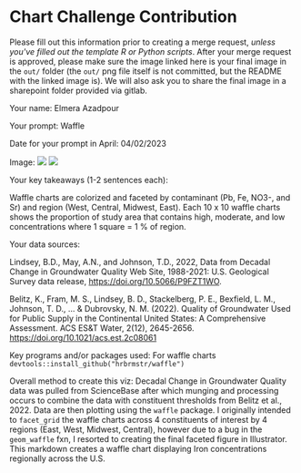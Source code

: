 # Chart Challenge Contribution

Please fill out this information prior to creating a merge request, *unless you've filled out the template R or Python scripts*. After your merge request is approved, please make sure the image linked here is your final image in the `out/` folder (the `out/` png file itself is not committed, but the README with the linked image is). We will also ask you to share the final image in a sharepoint folder provided via gitlab.

Your name: Elmera Azadpour

Your prompt: Waffle

Date for your prompt in April: 04/02/2023

Image: ![](out/20230402_waffle_eazadpour.png) ![](out/20230402_waffle_eazadpour_final.png)

Your key takeaways (1-2 sentences each):

Waffle charts are colorized and faceted by contaminant (Pb, Fe, NO3-, and Sr) and region (West, Central, Midwest, East). Each 10 x 10 waffle charts shows the proportion of study area that contains high, moderate, and low concentrations where 1 square = 1 % of region. 

Your data sources:

Lindsey, B.D., May, A.N., and Johnson, T.D., 2022, Data from Decadal Change in Groundwater Quality Web Site, 1988-2021: U.S. Geological Survey data release, <https://doi.org/10.5066/P9FZT1WO>.

Belitz, K., Fram, M. S., Lindsey, B. D., Stackelberg, P. E., Bexfield, L. M., Johnson, T. D., ... & Dubrovsky, N. M. (2022). Quality of Groundwater Used for Public Supply in the Continental United States: A Comprehensive Assessment. ACS ES&T Water, 2(12), 2645-2656. <https://doi.org/10.1021/acs.est.2c08061>

Key programs and/or packages used: For waffle charts `devtools::install_github("hrbrmstr/waffle")`

Overall method to create this viz: Decadal Change in Groundwater Quality data was pulled from ScienceBase after which munging and processing occurs to combine the data with constituent thresholds from Belitz et al., 2022. Data are then plotting using the `waffle` package. I originally intended to `facet_grid` the waffle charts across 4 constituents of interest by 4 regions (East, West, Midwest, Central), however due to a bug in the `geom_waffle` fxn, I resorted to creating the final faceted figure in Illustrator. This markdown creates a waffle chart displaying Iron concentrations regionally across the U.S.
